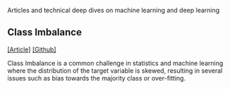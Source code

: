 

Articles and technical deep dives on machine learning and deep learning

## Class Imbalance
[[Article]](https://non-neutralzero.github.io/articles/article-class-imbalance/) [[Github]](https://github.com/Non-NeutralZero/articles/tree/main/article-class-imbalance) 

Class Imbalance is a common challenge in statistics and machine learning where the distribution of the target variable is skewed,  resulting in several issues such as bias towards the majority class or over-fitting.

